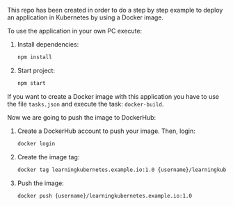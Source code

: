 This repo has been created in order to do a step by step example to deploy an application in Kubernetes by using a Docker image. 

To use the application in your own PC execute: 

1. Install dependencies: 

    ```bash
    npm install
    ```

2. Start project: 

    ```bash
    npm start
    ```

If you want to create a Docker image with this application you have to use the file ```tasks.json``` and execute the task: ```docker-build```.


Now we are going to push the image to DockerHub:

1. Create a DockerHub account to push your image. Then, login: 
    ```bash 
    docker login 
    ```
2. Create the image tag: 
    ```bash 
    docker tag learningkubernetes.example.io:1.0 {username}/learningkubernetes.example.io:1.0
    ```
3. Push the image: 
    ```
    docker push {username}/learningkubernetes.example.io:1.0
    ```
